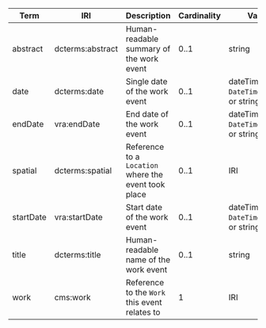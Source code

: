 | Term      | IRI              | Description                                          | Cardinality | Value type                                 | Example values              |
|-----------|------------------|------------------------------------------------------|-------------|--------------------------------------------|-----------------------------|
| abstract  | dcterms:abstract | Human-readable summary of the work event             | 0..1        | string                                     | My work was created ...     |
| date      | dcterms:date     | Single date of the work event                        | 0..1        | dateTime, `DateTimeDescription`, or string | 2023-03-08T18:23:16+00:00   |
| endDate   | vra:endDate      | End date of the work event                           | 0..1        | dateTime, `DateTimeDescription`, or string | 2023-03-08T18:23:16+00:00   |
| spatial   | dcterms:spatial  | Reference to a `Location` where the event took place | 0..1        | IRI                                        | http://example.com/Location |
| startDate | vra:startDate    | Start date of the work event                         | 0..1        | dateTime, `DateTimeDescription`, or string | 2023-03-08T18:23:16+00:00   |
| title     | dcterms:title    | Human-readable name of the work event                | 0..1        | string                                     | My work creation            |
| work      | cms:work         | Reference to the `Work` this event relates to        | 1           | IRI                                        | http://example.com/Work     |
